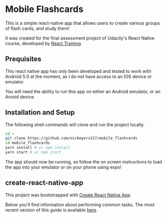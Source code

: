 
# Mobile Flashcards
This is a simple react-native app that allows users to create various groups of flash cards, and study them!

It was created for the final assessment project of Udacity's React Native course, developed by [React Training](https://reacttraining.com).

## Prequisites
This react native app has only been developed and tested to work with Android 5.0 at the moment, as I do not have access to an IOS device or emulator.

You will need the ability to run this app on either an Android emulator, or an Anroid device.

## Installation and Setup
The following shell commands will clone and run the project locally.

```sh
cd ~
git clone https://github.com/nickmyers217/mobile_flashcards
cd mobile_flashcards
yarn install # or npm install
yarn start # or npm start
```
The app should now be running, so follow the on screen instructions to load the app into your emulator or on your phone using expo!

## create-react-native-app

This project was bootstrapped with [Create React Native App](https://github.com/react-community/create-react-native-app).

Below you'll find information about performing common tasks. The most recent version of this guide is available [here](https://github.com/react-community/create-react-native-app/blob/master/react-native-scripts/template/README.md).
